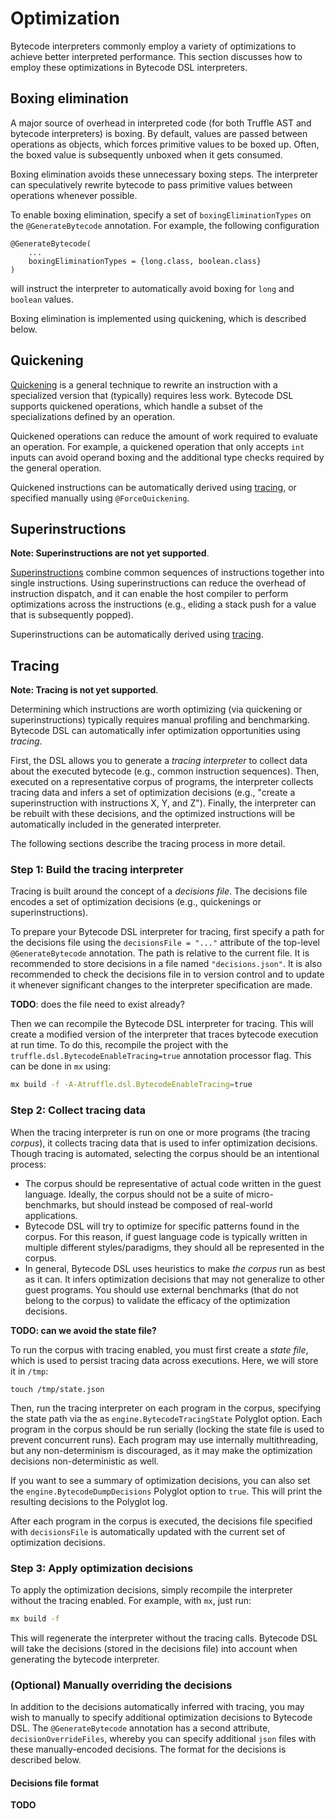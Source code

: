# Optimization

Bytecode interpreters commonly employ a variety of optimizations to achieve better interpreted performance. 
This section discusses how to employ these optimizations in Bytecode DSL interpreters.

## Boxing elimination

A major source of overhead in interpreted code (for both Truffle AST and bytecode interpreters) is boxing.
By default, values are passed between operations as objects, which forces primitive values to be boxed up.
Often, the boxed value is subsequently unboxed when it gets consumed.

Boxing elimination avoids these unnecessary boxing steps.
The interpreter can speculatively rewrite bytecode to pass primitive values between operations whenever possible.

To enable boxing elimination, specify a set of `boxingEliminationTypes` on the `@GenerateBytecode` annotation. For example, the following configuration

```
@GenerateBytecode(
    ...
    boxingEliminationTypes = {long.class, boolean.class}
)
```

will instruct the interpreter to automatically avoid boxing for `long` and `boolean` values.

Boxing elimination is implemented using quickening, which is described below.

## Quickening

[Quickening](https://dl.acm.org/doi/10.1145/1869631.1869633) is a general technique to rewrite an instruction with a specialized version that (typically) requires less work.
Bytecode DSL supports quickened operations, which handle a subset of the specializations defined by an operation.

Quickened operations can reduce the amount of work required to evaluate an operation.
For example, a quickened operation that only accepts `int` inputs can avoid operand boxing and the additional type checks required by the general operation.

Quickened instructions can be automatically derived using [tracing](#tracing), or specified manually using `@ForceQuickening`.


## Superinstructions

**Note: Superinstructions are not yet supported**.

[Superinstructions](https://dl.acm.org/doi/abs/10.1145/1059579.1059583) combine common sequences of instructions together into single instructions.
Using superinstructions can reduce the overhead of instruction dispatch, and it can enable the host compiler to perform optimizations across the instructions (e.g., eliding a stack push for a value that is subsequently popped).

Superinstructions can be automatically derived using [tracing](#tracing).


## Tracing

**Note: Tracing is not yet supported**.

Determining which instructions are worth optimizing (via quickening or superinstructions) typically requires manual profiling and benchmarking. 
Bytecode DSL can automatically infer optimization opportunities using *tracing*.

First, the DSL allows you to generate a *tracing interpreter* to collect data about the executed bytecode (e.g., common instruction sequences).
Then, executed on a representative corpus of programs, the interpreter collects tracing data and infers a set of optimization decisions (e.g., "create a superinstruction with instructions X, Y, and Z").
Finally, the interpreter can be rebuilt with these decisions, and the optimized instructions will be automatically included in the generated interpreter.

The following sections describe the tracing process in more detail.

### Step 1: Build the tracing interpreter

Tracing is built around the concept of a *decisions file*.
The decisions file encodes a set of optimization decisions (e.g., quickenings or superinstructions).

To prepare your Bytecode DSL interpreter for tracing, first specify a path for the decisions file using the `decisionsFile = "..."` attribute of the top-level `@GenerateBytecode` annotation.
The path is relative to the current file.
It is recommended to store decisions in a file named `"decisions.json"`.
It is also recommended to check the decisions file in to version control and to update it whenever significant changes to the interpreter specification are made.

**TODO**: does the file need to exist already?


<!-- After it finishes executing a corpus program, the tracing interpreter persists the collected data (encoded as optimization decisions) to disk in the decisions file.
When it traces subsequent corpus programs, the interpreter combines the tracing data; the resulting decisions file comprises tracing metrics from the entire corpus. -->

Then we can recompile the Bytecode DSL interpreter for tracing. This will create a modified version of the interpreter that traces bytecode execution at run time.
To do this, recompile the project with the `truffle.dsl.BytecodeEnableTracing=true` annotation processor flag. This can be done in `mx` using:

```sh
mx build -f -A-Atruffle.dsl.BytecodeEnableTracing=true
```

### Step 2: Collect tracing data

When the tracing interpreter is run on one or more programs (the tracing *corpus*), it collects tracing data that is used to infer optimization decisions.
Though tracing is automated, selecting the corpus should be an intentional process:

* The corpus should be representative of actual code written in the guest language. Ideally, the corpus should not be a suite of micro-benchmarks, but should instead be composed of real-world applications.
* Bytecode DSL will try to optimize for specific patterns found in the corpus. For this reason, if guest language code is typically written in multiple different styles/paradigms, they should all be represented in the corpus.
* In general, Bytecode DSL uses heuristics to make *the corpus* run as best as it can. It infers optimization decisions that may not generalize to other guest programs. You should use external benchmarks (that do not belong to the corpus) to validate the efficacy of the optimization decisions.

**TODO: can we avoid the state file?**

To run the corpus with tracing enabled, you must first create a *state file*, which is used to persist tracing data across executions.
Here, we will store it in `/tmp`:

```
touch /tmp/state.json
```

Then, run the tracing interpreter on each program in the corpus, specifying the state path via the as `engine.BytecodeTracingState` Polyglot option.
Each program in the corpus should be run serially (locking the state file is used to prevent concurrent runs).
Each program may use internally multithreading, but any non-determinism is discouraged, as it may make the optimization decisions non-deterministic as well.

If you want to see a summary of optimization decisions, you can also set the `engine.BytecodeDumpDecisions` Polyglot option to `true`. This will print the resulting decisions to the Polyglot log.

After each program in the corpus is executed, the decisions file specified with `decisionsFile` is automatically updated with the current set of optimization decisions.

### Step 3: Apply optimization decisions

To apply the optimization decisions, simply recompile the interpreter without the tracing enabled. For example, with `mx`, just run:

```sh
mx build -f
```

This will regenerate the interpreter without the tracing calls. Bytecode DSL will take the decisions (stored in the decisions file) into account when generating the bytecode interpreter.

### (Optional) Manually overriding the decisions

In addition to the decisions automatically inferred with tracing, you may wish to manually to specify additional optimization decisions to Bytecode DSL.
The `@GenerateBytecode` annotation has a second attribute, `decisionOverrideFiles`, whereby you can specify additional `json` files with these manually-encoded decisions. The format for the decisions is described below.

#### Decisions file format

**TODO**